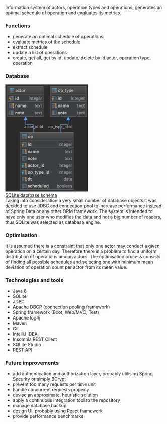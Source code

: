 Information system of actors, operation types and operations,
generates an optimal schedule of operation and evaluates its metrics.

### Functions
* generate an optimal schedule of operations
* evaluate metrics of the schedule
* extract schedule
* update a list of operations
* create, get all, get by id, update, delete by id actor, operation type, operation

### Database
![database diagram](src/main/resources/op-db-diagram.png)  
[SQLite database schema](src/main/resources/schema.sql)  
Taking into consideration a very small number of database objects it was 
decided to use JDBC and connection pool to increase performance instead 
of Spring Data or any other ORM framework.
The system is intended to have only one user who modifies the data and 
not a big number of readers, thus SQLite was selected as database 
engine.

### Optimisation
It is assumed there is a constraint that only one actor may conduct a 
given operation on a certain day. Therefore there is a problem to find a 
uniform distribution of operations among actors.
The optimisation process consists of finding all possible schedules and 
selecting one with minimum mean deviation of operation count per actor 
from its mean value.

### Technologies and tools
* Java 8
* SQLite
* JDBC
* Apache DBCP (connection pooling framework)
* Spring framework (Boot, Web/MVC, Test)
* Apache log4j
* Maven
* Git
* IntelliJ IDEA
* Insomnia REST Client
* SQLite Studio
* REST API

### Future improvements
* add authentication and authorization layer, probably utilising Spring Security or simply BCrypt
* prevent too many requests per time unit
* handle concurrent requests properly
* devise an approximate, heuristic solution
* apply a continuous integration tool to the repository
* manage database backup
* design UI, probably using React framework
* provide performance benchmarks